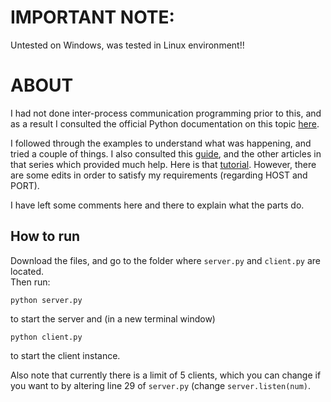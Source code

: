 # IMPORTANT NOTE:
Untested on Windows, was tested in Linux environment!!  

# ABOUT
I had not done inter-process communication programming prior to this, and as a result
I consulted the official Python documentation on this topic [here](https://docs.python.org/3/library/socket.html#socket-objects).  

I followed through the examples to understand what was happening, and tried a couple of things.
I also consulted this [guide](https://www.geeksforgeeks.org/computer-networks-set-1/g/), and the
other articles in that series which provided much help. Here is that [tutorial](https://www.geeksforgeeks.org/simple-chat-room-using-python/). However, there are some edits in order
to satisfy my requirements (regarding HOST and PORT). 

I have left some comments here and there to explain what the parts do.

## How to run
Download the files, and go to the folder where ```server.py``` and ```client.py``` are located.  
Then run:  
```
python server.py
```  
to start the server and (in a new terminal window)  
```
python client.py
```  
to start the client instance.

Also note that currently there is a limit of 5 clients, which you can change if you want to by altering line 29 of ```server.py``` (change ```server.listen(num)```.